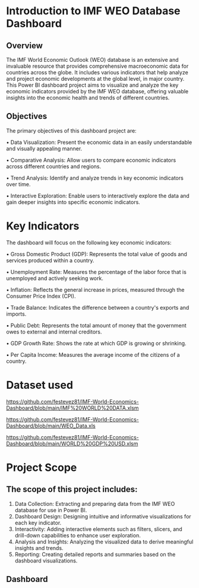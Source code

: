 # Introduction to IMF WEO Database Dashboard
## Overview

The IMF World Economic Outlook (WEO) database is an extensive and invaluable resource that provides comprehensive macroeconomic data for countries across the globe. It includes various indicators that help analyze and project economic developments at the global level, in major country. This Power BI dashboard project aims to visualize and analyze the key economic indicators provided by the IMF WEO database, offering valuable insights into the economic health and trends of different countries.

## Objectives

The primary objectives of this dashboard project are:

•	Data Visualization: Present the economic data in an easily understandable and visually appealing manner.

•	Comparative Analysis: Allow users to compare economic indicators across different countries and regions.

•	Trend Analysis: Identify and analyze trends in key economic indicators over time.

•	Interactive Exploration: Enable users to interactively explore the data and gain deeper insights into specific economic indicators.

# Key Indicators

The dashboard will focus on the following key economic indicators:

•	Gross Domestic Product (GDP): Represents the total value of goods and services produced within a country.

•	Unemployment Rate: Measures the percentage of the labor force that is unemployed and actively seeking work.

•	Inflation: Reflects the general increase in prices, measured through the Consumer Price Index (CPI).

•	Trade Balance: Indicates the difference between a country's exports and imports.

•	Public Debt: Represents the total amount of money that the government owes to external and internal creditors.

•	GDP Growth Rate: Shows the rate at which GDP is growing or shrinking.

•	Per Capita Income: Measures the average income of the citizens of a country.

# Dataset used

https://github.com/festevez81/IMF-World-Economics-Dashboard/blob/main/IMF%20WORLD%20DATA.xlsm

https://github.com/festevez81/IMF-World-Economics-Dashboard/blob/main/WEO_Data.xls

https://github.com/festevez81/IMF-World-Economics-Dashboard/blob/main/WORLD%20GDP%20USD.xlsm

# Project Scope
## The scope of this project includes:

1.	Data Collection: Extracting and preparing data from the IMF WEO database for use in Power BI.
2.	Dashboard Design: Designing intuitive and informative visualizations for each key indicator.
3.	Interactivity: Adding interactive elements such as filters, slicers, and drill-down capabilities to enhance user exploration.
4.	Analysis and Insights: Analyzing the visualized data to derive meaningful insights and trends.
5.	Reporting: Creating detailed reports and summaries based on the dashboard visualizations.

## Dashboard 

